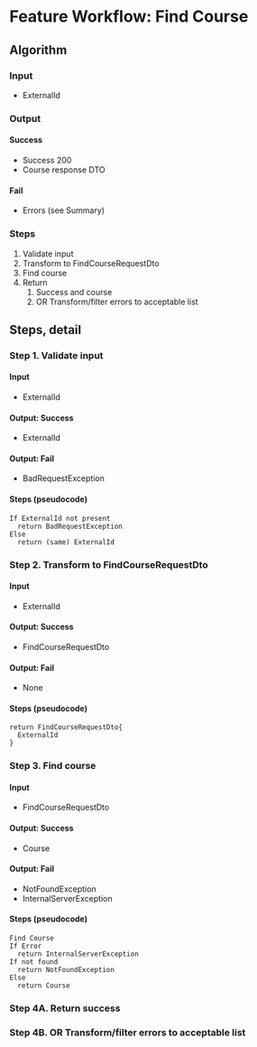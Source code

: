 # Feature Workflow: Find Course

## Algorithm

### Input

- ExternalId

### Output

#### Success

- Success 200
- Course response DTO

#### Fail

- Errors (see Summary)

### Steps

1. Validate input
2. Transform to FindCourseRequestDto
3. Find course
4. Return
   1. Success and course
   2. OR Transform/filter errors to acceptable list

## Steps, detail

### Step 1. Validate input

#### Input
- ExternalId

#### Output: Success

- ExternalId

#### Output: Fail

- BadRequestException

#### Steps (pseudocode)

```
If ExternalId not present
  return BadRequestException
Else
  return (same) ExternalId
```

### Step 2. Transform to FindCourseRequestDto

#### Input
- ExternalId

#### Output: Success

- FindCourseRequestDto

#### Output: Fail

- None

#### Steps (pseudocode)

```
return FindCourseRequestDto{
  ExternalId
}
```

### Step 3. Find course

#### Input
- FindCourseRequestDto

#### Output: Success

- Course

#### Output: Fail

- NotFoundException
- InternalServerException

#### Steps (pseudocode)

```
Find Course
If Error
  return InternalServerException
If not found
  return NotFoundException
Else
  return Course
```

### Step 4A. Return success

### Step 4B. OR Transform/filter errors to acceptable list
